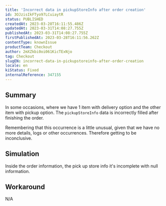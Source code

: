 ```yaml
---
title: 'Incorrect data in pickupStoreInfo after order creation'
id: 3OJzisIkFTyo97LCuiaytR
status: PUBLISHED
createdAt: 2023-03-28T16:11:55.486Z
updatedAt: 2023-03-31T14:08:27.755Z
publishedAt: 2023-03-31T14:08:27.755Z
firstPublishedAt: 2023-03-28T16:11:56.262Z
contentType: knownIssue
productTeam: Checkout
author: 2mXZkbi0oi061KicTExNjo
tag: Checkout
slugEN: incorrect-data-in-pickupstoreinfo-after-order-creation
locale: en
kiStatus: Fixed
internalReference: 347155
---
```


## Summary


In some occasions, where we have 1 item with delivery option and the other item with pickup option. The `pickupStoreInfo` data is incorrectly filled after finishing the order.

Remembering that this occurrence is a little unusual, given that we have no more details, logs or other occurrences. Therefore getting to be inconclusive.


##

## Simulation


Inside the order information, the pick up store info it's incomplete with null information.



##

## Workaround


N/A




